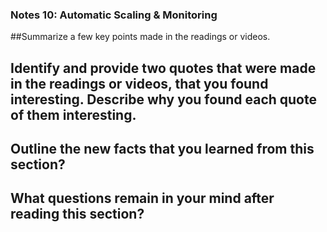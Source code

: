### Notes 10: Automatic Scaling & Monitoring

##Summarize a few key points made in the readings or videos.

## Identify and provide two quotes that were made in the readings or videos, that you found interesting. Describe why you found each quote of them interesting.

## Outline the new facts that you learned from this section?

## What questions remain in your mind after reading this section?
